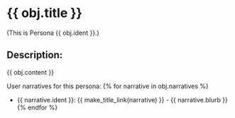 # {{ obj.title }}
(This is Persona {{ obj.ident }}.)

## Description:

{{ obj.content }}

User narratives for this persona:
{% for narrative in obj.narratives %}
* {{ narrative.ident }}: {{ make_title_link(narrative) }} - {{ narrative.blurb }}
{% endfor %}
